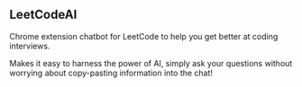 ## LeetCodeAI
Chrome extension chatbot for LeetCode to help you get better at coding interviews. 

Makes it easy to harness the power of AI, simply ask your questions without worrying about copy-pasting information into the chat!
